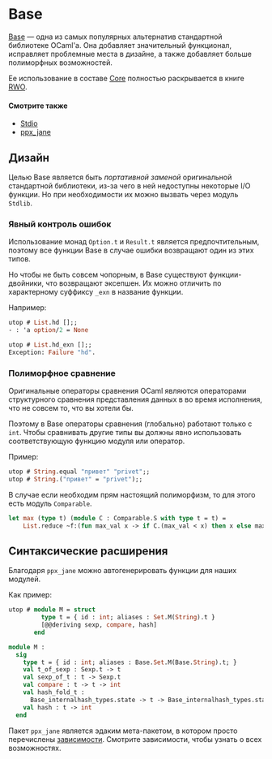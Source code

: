 # Base

[Base] &mdash; одна из самых популярных альтернатив стандартной библиотеке OCaml'а. 
Она добавляет значительный функционал, исправляет проблемные места в дизайне, 
а также добавляет больше полиморфных возможностей.

Ее использование в составе [Core](./index.md) полностью раскрывается в книге [RWO](https://dev.realworldocaml.org/).

#### Смотрите также

- [Stdio](https://v3.ocaml.org/p/stdio/latest/doc/Stdio/index.html)
- [ppx_jane](https://github.com/janestreet/ppx_jane)

## Дизайн

Целью Base является быть *портативной заменой* оригинальной стандартной библиотеки,
из-за чего в ней недоступны некоторые I/O функции. Но при необходимости их можно вызвать через модуль `Stdlib`.

### Явный контроль ошибок

Использование монад `Option.t` и `Result.t` является предпочтительным, поэтому все функции Base в случае ошибки
возвращают один из этих типов. 

Но чтобы не быть совсем чопорным, в Base существуют функции-двойники, что возвращают эксепшен. Их можно отличить 
по характерному суффиксу `_exn` в название функции.   

Например:
```ocaml
utop # List.hd [];;
- : 'a option/2 = None

utop # List.hd_exn [];;
Exception: Failure "hd".
```

### Полиморфное сравнение

Оригинальные операторы сравнения OCaml являются операторами структурного сравнения представления данных 
в во время исполнения, что не совсем то, что вы хотели бы.

Поэтому в Base операторы сравнения (глобально) работают только с `int`. Чтобы сравнивать другие типы
вы должны явно использовать соответствующую функцию модуля или оператор. 

Пример:
```ocaml
utop # String.equal "привет" "privet";;
utop # String.("привет" = "privet");;
```

В случае если необходим прям настоящий полиморфизм, то для этого есть модуль `Comparable`.

```ocaml
let max (type t) (module C : Comparable.S with type t = t) = 
    List.reduce ~f:(fun max_val x -> if C.(max_val < x) then x else max_val)
```

## Синтаксические расширения

Благодаря `ppx_jane` можно автогенерировать функции для наших модулей. 

Как пример:
```ocaml
utop # module M = struct
         type t = { id : int; aliases : Set.M(String).t }
         [@@deriving sexp, compare, hash]
       end

module M :
  sig
    type t = { id : int; aliases : Base.Set.M(Base.String).t; }
    val t_of_sexp : Sexp.t -> t
    val sexp_of_t : t -> Sexp.t
    val compare : t -> t -> int
    val hash_fold_t :
      Base_internalhash_types.state -> t -> Base_internalhash_types.state
    val hash : t -> int
  end
```

Пакет `ppx_jane` является эдаким мета-пакетом, в котором просто перечислены [зависимости](https://opam.ocaml.org/packages/ppx_jane/).
Смотрите зависимости, чтобы узнать о всех возможностях. 

[Base]: https://opensource.janestreet.com/base/